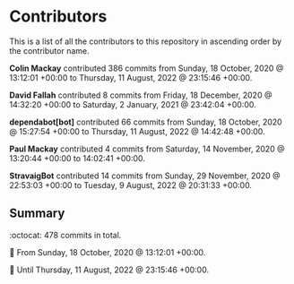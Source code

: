 # Contributors

This is a list of all the contributors to this repository in ascending order by the contributor name.

**Colin Mackay** contributed 386 commits from Sunday, 18 October, 2020 @ 13:12:01 +00:00 to Thursday, 11 August, 2022 @ 23:15:46 +00:00.

**David Fallah** contributed 8 commits from Friday, 18 December, 2020 @ 14:32:20 +00:00 to Saturday, 2 January, 2021 @ 23:42:04 +00:00.

**dependabot[bot]** contributed 66 commits from Sunday, 18 October, 2020 @ 15:27:54 +00:00 to Thursday, 11 August, 2022 @ 14:42:48 +00:00.

**Paul Mackay** contributed 4 commits from Saturday, 14 November, 2020 @ 13:20:44 +00:00 to 14:02:41 +00:00.

**StravaigBot** contributed 14 commits from Sunday, 29 November, 2020 @ 22:53:03 +00:00 to Tuesday, 9 August, 2022 @ 20:31:33 +00:00.

## Summary

:octocat: 478 commits in total.

:date: From Sunday, 18 October, 2020 @ 13:12:01 +00:00.

:date: Until Thursday, 11 August, 2022 @ 23:15:46 +00:00.

